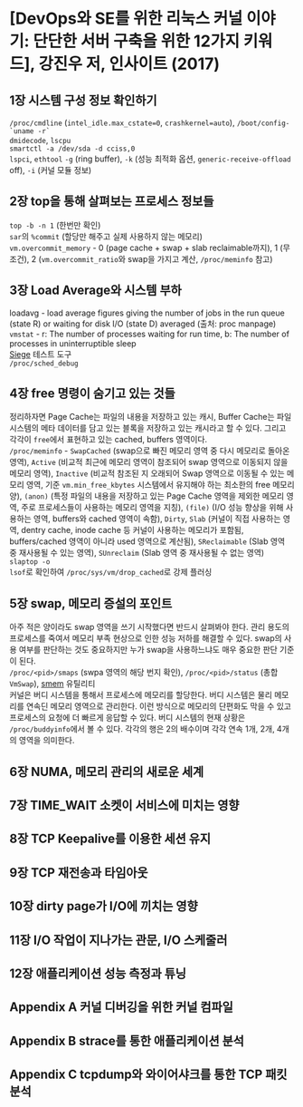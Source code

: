 # [DevOps와 SE를 위한 리눅스 커널 이야기: 단단한 서버 구축을 위한 12가지 키워드], 강진우 저, 인사이트 (2017)

## 1장 시스템 구성 정보 확인하기

`/proc/cmdline` (`intel_idle.max_cstate=0`, `crashkernel=auto`),
 ``/boot/config-`uname -r` ``<br>
`dmidecode`, `lscpu`<br>
`smartctl -a /dev/sda -d cciss,0`<br>
`lspci`, `ethtool` `-g` (ring buffer), `-k` (성능 최적화 옵션,
 `generic-receive-offload` off), `-i` (커널 모듈 정보)

## 2장 top을 통해 살펴보는 프로세스 정보들

`top -b -n 1` (한번만 확인)<br>
`sar`의 `%commit` (할당만 해주고 실제 사용하지 않는 메모리)<br>
`vm.overcommit_memory` - 0 (page cache + swap + slab reclaimable까지), 1
 (무조건), 2 (`vm.overcommit_ratio`와 swap을 가지고 계산, `/proc/meminfo` 참고)

## 3장 Load Average와 시스템 부하

loadavg - load average figures giving the number of jobs in the run queue (state
 R) or waiting for disk I/O (state D) averaged (출처: proc manpage)<br>
`vmstat` - r: The number of processes waiting for run time, b: The number of
 processes in uninterruptible sleep<br>
[Siege][siege] 테스트 도구<br>
`/proc/sched_debug`

[siege]: https://www.joedog.org/siege-home/

## 4장 free 명령이 숨기고 있는 것들

정리하자면 Page Cache는 파일의 내용을 저장하고 있는 캐시, Buffer Cache는 파일
 시스템의 메타 데이터를 담고 있는 블록을 저장하고 있는 캐시라고 할 수 있다.
 그리고 각각이 `free`에서 표현하고 있는 cached, buffers 영역이다.<br>
`/proc/meminfo` - `SwapCached` (swap으로 빠진 메모리 영역 중 다시 메모리로
 돌아온 영역), `Active` (비교적 최근에 메모리 영역이 참조되어 swap 영역으로
 이동되지 않을 메모리 영역), `Inactive` (비교적 참조된 지 오래되어 Swap 영역으로
 이동될 수 있는 메모리 영역, 기준 `vm.min_free_kbytes` 시스템에서 유지해야 하는
 최소한의 free 메모리 양), `(anon)` (특정 파일의 내용을 저장하고 있는 Page Cache
 영역을 제외한 메모리 영역, 주로 프로세스들이 사용하는 메모리 영역을 지칭),
 `(file)` (I/O 성능 향상을 위해 사용하는 영역, buffers와 cached 영역이 속함),
 `Dirty`, `Slab` (커널이 직접 사용하는 영역, dentry cache, inode cache 등 커널이
 사용하는 메모리가 포함됨, buffers/cached 영역이 아니라 used 영역으로 계산됨),
 `SReclaimable` (Slab 영역 중 재사용될 수 있는 영역), `SUnreclaim` (Slab 영역 중
 재사용될 수 없는 영역)<br>
`slaptop -o`<br>
`lsof`로 확인하여 `/proc/sys/vm/drop_cached`로 강제 플러싱

## 5장 swap, 메모리 증설의 포인트

아주 적은 양이라도 swap 영역을 쓰기 시작했다면 반드시 살펴봐야 한다. 관리 용도의
 프로세스를 죽여서 메모리 부족 현상으로 인한 성능 저하를 해결할 수 있다. swap의
 사용 여부를 판단하는 것도 중요하지만 누가 swap을 사용하느냐도 매우 중요한 판단
 기준이 된다.<br>
`/proc/<pid>/smaps` (swpa 영역의 해당 번지 확인), `/proc/<pid>/status` (총합
 `VmSwap`), [smem][smem] 유틸리티<br>
커널은 버디 시스템을 통해서 프로세스에 메모리를 할당한다. 버디 시스템은 물리
 메모리를 연속딘 메모리 영역으로 관리한다. 이런 방식으로 메모리의 단편화도 막을
 수 있고 프로세스의 요청에 더 빠르게 응답할 수 있다. 버디 시스템의 현재 상황은
 `/proc/buddyinfo`에서 볼 수 있다. 각각의 행은 2의 배수이며 각각 연속 1개, 2개,
 4개의 영역을 의미한다.

[smem]: https://www.selenic.com/smem/

## 6장 NUMA, 메모리 관리의 새로운 세계

## 7장 TIME_WAIT 소켓이 서비스에 미치는 영향

## 8장 TCP Keepalive를 이용한 세션 유지

## 9장 TCP 재전송과 타임아웃

## 10장 dirty page가 I/O에 끼치는 영향

## 11장 I/O 작업이 지나가는 관문, I/O 스케줄러

## 12장 애플리케이션 성능 측정과 튜닝

## Appendix A 커널 디버깅을 위한 커널 컴파일

## Appendix B strace를 통한 애플리케이션 분석

## Appendix C tcpdump와 와이어샤크를 통한 TCP 패킷 분석

